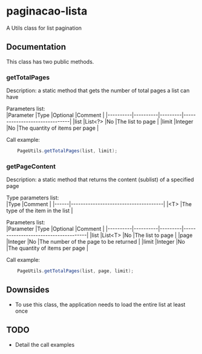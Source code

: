# paginacao-lista
A Utils class for list pagination

## Documentation

This class has two public methods.

### getTotalPages

Description: a static method that gets the number of total pages a list can have  

Parameters list:  
|Parameter |Type      |Optional |Comment                        |
|----------|----------|---------|-------------------------------|
|list      |List<?>   |No       |The list to page               |
|limit     |Integer   |No       |The quantity of items per page |

Call example:
```java
    PageUtils.getTotalPages(list, limit);
```

### getPageContent
Description: a static method that returns the content (sublist) of a specified page  

Type parameters list:  
|Type  |Comment                               |
|------|--------------------------------------|
|\<T\> |The type of the item in the list      |

Parameters list:  
|Parameter |Type      |Optional |Comment                               |
|----------|----------|---------|--------------------------------------|
|list      |List\<T\> |No       |The list to page                      |
|page      |Integer   |No       |The number of the page to be returned |
|limit     |Integer   |No       |The quantity of items per page        |

Call example:
```java
    PageUtils.getTotalPages(list, page, limit);
```

## Downsides
- To use this class, the application needs to load the entire list at least once

## TODO
- Detail the call examples